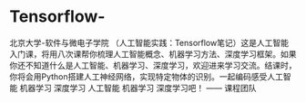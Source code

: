 # Tensorflow-
北京大学-软件与微电子学院 （人工智能实践：Tensorflow笔记）
​这是人工智能入门课，将用八次课帮你梳理人工智能概念、机器学习方法、深度学习框架。如果你还不知道什么是人工智能、机器学习、深度学习，欢迎进来学习交流。结课时，你将会用Python搭建人工神经网络，实现特定物体的识别。一起编码感受人工智能 机器学习 深度学习 人工智能 机器学习 深度学习吧！
—— 课程团队
